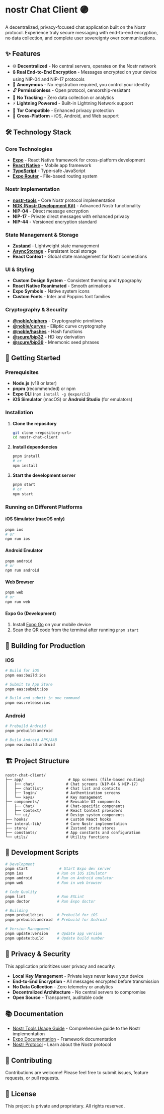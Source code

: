 # nostr Chat Client 🟣

A decentralized, privacy-focused chat application built on the Nostr protocol. Experience truly secure messaging with end-to-end encryption, no data collection, and complete user sovereignty over communications.

## ✨ Features

- 🌐 **Decentralized** - No central servers, operates on the Nostr network
- 🔒 **Real End-to-End Encryption** - Messages encrypted on your device using NIP-04 and NIP-17 protocols
- 👤 **Anonymous** - No registration required, you control your identity
- 🔓 **Permissionless** - Open protocol, censorship-resistant
- 🚫 **No Tracking** - Zero data collection or analytics
- ⚡️ **Lightning Powered** - Built-in Lightning Network support
- 🧅 **Tor Compatible** - Enhanced privacy protection
- 📱 **Cross-Platform** - iOS, Android, and Web support

## 🛠 Technology Stack

### Core Technologies

- **[Expo](https://expo.dev)** - React Native framework for cross-platform development
- **[React Native](https://reactnative.dev)** - Mobile app framework
- **[TypeScript](https://www.typescriptlang.org/)** - Type-safe JavaScript
- **[Expo Router](https://docs.expo.dev/router/introduction/)** - File-based routing system

### Nostr Implementation

- **[nostr-tools](https://github.com/nbd-wtf/nostr-tools)** - Core Nostr protocol implementation
- **[NDK (Nostr Development Kit)](https://github.com/nostr-dev-kit/ndk)** - Advanced Nostr functionality
- **NIP-04** - Direct message encryption
- **NIP-17** - Private direct messages with enhanced privacy
- **NIP-44** - Versioned encryption standard

### State Management & Storage

- **[Zustand](https://github.com/pmndrs/zustand)** - Lightweight state management
- **[AsyncStorage](https://github.com/react-native-async-storage/async-storage)** - Persistent local storage
- **React Context** - Global state management for Nostr connections

### UI & Styling

- **Custom Design System** - Consistent theming and typography
- **React Native Reanimated** - Smooth animations
- **Expo Symbols** - Native system icons
- **Custom Fonts** - Inter and Poppins font families

### Cryptography & Security

- **[@noble/ciphers](https://github.com/paulmillr/noble-ciphers)** - Cryptographic primitives
- **[@noble/curves](https://github.com/paulmillr/noble-curves)** - Elliptic curve cryptography
- **[@noble/hashes](https://github.com/paulmillr/noble-hashes)** - Hash functions
- **[@scure/bip32](https://github.com/paulmillr/scure-bip32)** - HD key derivation
- **[@scure/bip39](https://github.com/paulmillr/scure-bip39)** - Mnemonic seed phrases

## 🚀 Getting Started

### Prerequisites

- **Node.js** (v18 or later)
- **pnpm** (recommended) or npm
- **Expo CLI** (`npm install -g @expo/cli`)
- **iOS Simulator** (macOS) or **Android Studio** (for emulators)

### Installation

1. **Clone the repository**

   ```bash
   git clone <repository-url>
   cd nostr-chat-client
   ```

2. **Install dependencies**

   ```bash
   pnpm install
   # or
   npm install
   ```

3. **Start the development server**
   ```bash
   pnpm start
   # or
   npm start
   ```

### Running on Different Platforms

#### iOS Simulator (macOS only)

```bash
pnpm ios
# or
npm run ios
```

#### Android Emulator

```bash
pnpm android
# or
npm run android
```

#### Web Browser

```bash
pnpm web
# or
npm run web
```

#### Expo Go (Development)

1. Install [Expo Go](https://expo.dev/go) on your mobile device
2. Scan the QR code from the terminal after running `pnpm start`

## 📱 Building for Production

### iOS

```bash
# Build for iOS
pnpm eas:build:ios

# Submit to App Store
pnpm eas:submit:ios

# Build and submit in one command
pnpm eas:release:ios
```

### Android

```bash
# Prebuild Android
pnpm prebuild:android

# Build Android APK/AAB
pnpm eas:build:android
```

## 🏗 Project Structure

```
nostr-chat-client/
├── app/                    # App screens (file-based routing)
│   ├── chat/              # Chat screens (NIP-04 & NIP-17)
│   ├── chatlist/          # Chat list and contacts
│   ├── login/             # Authentication screens
│   └── keys/              # Key management
├── components/            # Reusable UI components
│   ├── Chat/              # Chat-specific components
│   ├── Context/           # React Context providers
│   └── ui/                # Design system components
├── hooks/                 # Custom React hooks
├── interal-lib/           # Core Nostr implementation
├── store/                 # Zustand state stores
├── constants/             # App constants and configuration
└── utils/                 # Utility functions
```

## 🔧 Development Scripts

```bash
# Development
pnpm start              # Start Expo dev server
pnpm ios               # Run on iOS simulator
pnpm android           # Run on Android emulator
pnpm web               # Run in web browser

# Code Quality
pnpm lint              # Run ESLint
pnpm doctor            # Run Expo doctor

# Building
pnpm prebuild:ios      # Prebuild for iOS
pnpm prebuild:android  # Prebuild for Android

# Version Management
pnpm update:version    # Update app version
pnpm update:build      # Update build number
```

## 🔐 Privacy & Security

This application prioritizes user privacy and security:

- **Local Key Management** - Private keys never leave your device
- **End-to-End Encryption** - All messages encrypted before transmission
- **No Data Collection** - Zero telemetry or analytics
- **Decentralized Architecture** - No central servers to compromise
- **Open Source** - Transparent, auditable code

## 📚 Documentation

- [Nostr Tools Usage Guide](./docs/NOSTR_TOOLS_USAGE.md) - Comprehensive guide to the Nostr implementation
- [Expo Documentation](https://docs.expo.dev/) - Framework documentation
- [Nostr Protocol](https://nostr.com/) - Learn about the Nostr protocol

## 🤝 Contributing

Contributions are welcome! Please feel free to submit issues, feature requests, or pull requests.

## 📄 License

This project is private and proprietary. All rights reserved.
